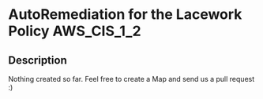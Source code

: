 # AutoRemediation for the Lacework Policy AWS_CIS_1_2

## Description
Nothing created so far. Feel free to create a Map and send us a pull request :)
